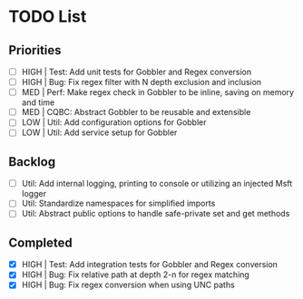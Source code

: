 # TODO List

## Priorities

- [ ] HIGH | Test: Add unit tests for Gobbler and Regex conversion
- [ ] HIGH | Bug: Fix regex filter with N depth exclusion and inclusion
- [ ] MED | Perf: Make regex check in Gobbler to be inline, saving on memory and time
- [ ] MED | CQBC: Abstract Gobbler to be reusable and extensible
- [ ] LOW | Util: Add configuration options for Gobbler 
- [ ] LOW | Util: Add service setup for Gobbler

## Backlog

- [ ] Util: Add internal logging, printing to console or utilizing an injected Msft logger
- [ ] Util: Standardize namespaces for simplified imports
- [ ] Util: Abstract public options to handle safe-private set and get methods

## Completed

- [x] HIGH | Test: Add integration tests for Gobbler and Regex conversion
- [x] HIGH | Bug: Fix relative path at depth 2-n for regex matching
- [x] HIGH | Bug: Fix regex conversion when using UNC paths
